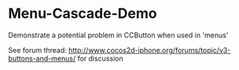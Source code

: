Menu-Cascade-Demo
=================

Demonstrate a potential problem in CCButton when used in 'menus'

See forum thread: http://www.cocos2d-iphone.org/forums/topic/v3-buttons-and-menus/ for discussion
